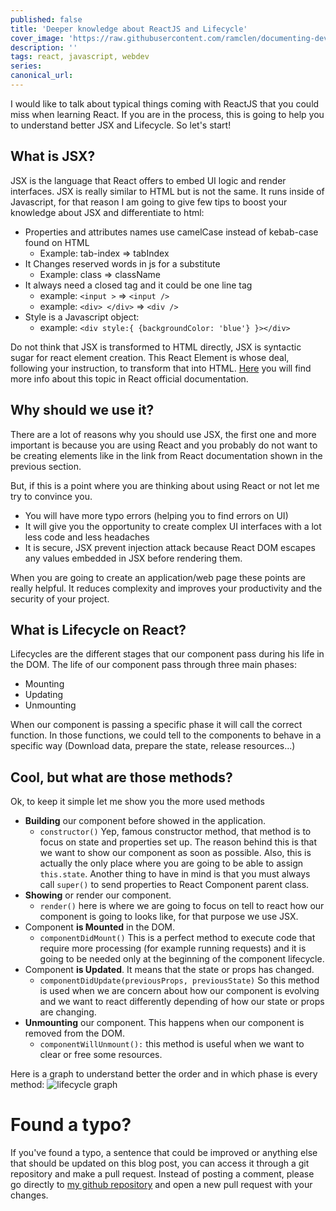 ```yaml
---
published: false
title: 'Deeper knowledge about ReactJS and Lifecycle'
cover_image: 'https://raw.githubusercontent.com/ramclen/documenting-dev/master/blog-posts/Learning-about-secrets-of-react/assets/cover.jpg'
description: ''
tags: react, javascript, webdev
series:
canonical_url:
---
```


I would like to talk about typical things coming with ReactJS that you could miss when learning React. If you are in the process, this is going to help you to understand better JSX and Lifecycle. So let's start!

## What is JSX?

JSX is the language that React offers to embed UI logic and render interfaces. JSX is really similar to HTML but is not the same. It runs inside of Javascript, for that reason I am going to give few tips to boost your knowledge about JSX and differentiate to html:

- Properties and attributes names use camelCase instead of kebab-case found on HTML
  - Example: tab-index => tabIndex
- It Changes reserved words in js for a substitute
  - Example: class => className
- It always need a closed tag and it could be one line tag
  - example: `<input >` => `<input />`
  - example: `<div> </div>` => `<div />`
- Style is a Javascript object:
  - example: `<div style:{ {backgroundColor: 'blue'} }></div>`

Do not think that JSX is transformed to HTML directly, JSX is syntactic sugar for react element creation. This React Element is whose deal, following your instruction, to transform that into HTML. [Here](https://reactjs.org/docs/jsx-in-depth.html) you will find more info about this topic in React official documentation.

## Why should we use it?

There are a lot of reasons why you should use JSX, the first one and more important is because you are using React and you probably do not want to be creating elements like in the link from React documentation shown in the previous section.

But, if this is a point where you are thinking about using React or not let me try to convince you.

- You will have more typo errors (helping you to find errors on UI)
- It will give you the opportunity to create complex UI interfaces with a lot less code and less headaches
- It is secure, JSX prevent injection attack because React DOM escapes any values embedded in JSX before rendering them.

When you are going to create an application/web page these points are really helpful. It reduces complexity and improves your productivity and the security of your project.

## What is Lifecycle on React?

Lifecycles are the different stages that our component pass during his life in the DOM. The life of our component pass through three main phases:

- Mounting
- Updating
- Unmounting

When our component is passing a specific phase it will call the correct function. In those functions, we could tell to the components to behave in a specific way (Download data, prepare the state, release resources...)

## Cool, but what are those methods?

Ok, to keep it simple let me show you the more used methods

- **Building** our component before showed in the application.
  - `constructor()` Yep, famous constructor method, that method is to focus on state and properties set up. The reason behind this is that we want to show our component as soon as possible. Also, this is actually the only place where you are going to be able to assign `this.state`. Another thing to have in mind is that you must always call `super()` to send properties to React Component parent class.
- **Showing** or render our component.
  - `render()` here is where we are going to focus on tell to react how our component is going to looks like, for that purpose we use JSX.
- Component **is Mounted** in the DOM.
  - `componentDidMount()` This is a perfect method to execute code that require more processing (for example running requests) and it is going to be needed only at the beginning of the component lifecycle.
- Component **is Updated**. It means that the state or props has changed.
  - `componentDidUpdate(previousProps, previousState)` So this method is used when we are concern about how our component is evolving and we want to react differently depending of how our state or props are changing.
- **Unmounting** our component. This happens when our component is removed from the DOM.
  - `componentWillUnmount():` this method is useful when we want to clear or free some resources.

Here is a graph to understand better the order and in which phase is every method:
![lifecycle graph](https://raw.githubusercontent.com/ramclen/documenting-dev/master/blog-posts/Learning-about-secrets-of-react/assets/lifecycle.png)

# Found a typo?

If you've found a typo, a sentence that could be improved or anything else that should be updated on this blog post, you can access it through a git repository and make a pull request. Instead of posting a comment, please go directly to [my github repository](https://github.com/ramclen/documenting-dev) and open a new pull request with your changes.
